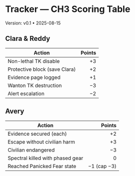 # Tracker — CH3 Scoring Table
Version: v0.1 • 2025-08-15

## Clara & Reddy
| Action | Points |
|---|---:|
| Non-lethal TK disable | +3 |
| Protective block (save Clara) | +2 |
| Evidence page logged | +1 |
| Wanton TK destruction | −3 |
| Alert escalation | −2 |

## Avery
| Action | Points |
|---|---:|
| Evidence secured (each) | +2 |
| Escape without civilian harm | +3 |
| Civilian endangered | −3 |
| Spectral killed with phased gear | 0 |
| Reached Panicked Fear state | −1 (cap −3) |
